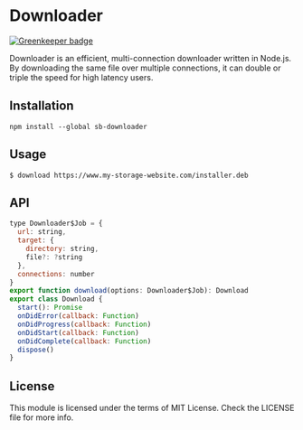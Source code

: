 # Downloader

[![Greenkeeper badge](https://badges.greenkeeper.io/steelbrain/downloader.svg)](https://greenkeeper.io/)

Downloader is an efficient, multi-connection downloader written in Node.js. By downloading the same file over multiple connections, it can double or triple the speed for high latency users.

## Installation

```
npm install --global sb-downloader
```

## Usage

```
$ download https://www.my-storage-website.com/installer.deb
```
## API

```js
type Downloader$Job = {
  url: string,
  target: {
    directory: string,
    file?: ?string
  },
  connections: number
}
export function download(options: Downloader$Job): Download
export class Download {
  start(): Promise
  onDidError(callback: Function)
  onDidProgress(callback: Function)
  onDidStart(callback: Function)
  onDidComplete(callback: Function)
  dispose()
}
```

## License
This module is licensed under the terms of MIT License. Check the LICENSE file for more info.
